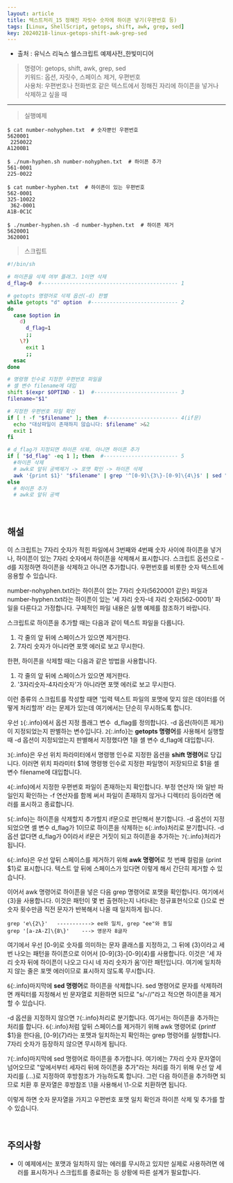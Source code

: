 ```yaml
---
layout: article
title: 텍스트처리_15 정해진 자릿수 숫자에 하이픈 넣기(우편번호 등)
tags: [Linux, ShellScript, getops, shift, awk, grep, sed]
key: 20240218-linux-getops-shift-awk-grep-sed
---
```


- 출처 : 유닉스 리눅스 쉘스크립트 예제사전_한빛미디어

> 명령어: getops, shift, awk, grep, sed  
> 키워드: 옵션, 자릿수, 스페이스 제거, 우편번호  
> 사용처: 우편번호나 전화번호 같은 텍스트에서 정해진 자리에 하이픈을 넣거나 삭제하고 싶을 때

--- 

> 실행예제

```
$ cat number-nohyphen.txt  # 숫자뿐인 우편번호
5620001
 2250022
A1200B1

$ ./num-hyphen.sh number-nohyphen.txt  # 하이픈 추가
561-0001
225-0022

$ cat number-hyphen.txt  # 하이픈이 있는 우편번호
562-0001
325-10022
 362-0001
A1B-0C1C

$ ./number-hyphen.sh -d number-hyphen.txt  # 하이픈 제거
5620001
3620001
```

> 스크립트

```bash
#!/bin/sh

# 하이픈을 삭제 여부 플래그. 1이면 삭제
d_flag=0  #-------------------------------------------- 1

# getopts 명령어로 삭제 옵션(-d) 판별
while getopts "d" option  #---------------------------- 2
do
  case $option in
    d)
      d_flag=1
      ;;
    \?)
      exit 1
      ;;
  esac
done

# 명령행 인수로 지정한 우편번호 파일을
# 셸 변수 filename에 대입
shift $(expr $OPTIND - 1)  #--------------------------- 3
filename="$1"

# 지정한 우편번호 파일 확인
if [ ! -f "$filename" ]; then  #----------------------- 4(if문)
  echo "대상파일이 존재하지 않습니다: $filename" >&2
  exit 1
fi

# d_flag가 지정되면 하이픈 삭제. 아니면 하이픈 추가
if [ "$d_flag" -eq 1 ]; then  #------------------------ 5
  #하이픈 삭제
  # awk로 앞뒤 공백제거 -> 포맷 확인 -> 하이픈 삭제
  awk '{print $1}' "$filename" | grep '^[0-9]\{3\}-[0-9]\{4\}$' | sed "s/-//"
else
  # 하이픈 추가
  # awk로 앞뒤 공백

```

&nbsp;
&nbsp;
                                                
## **해설**

이 스크립트는 7자리 숫자가 적힌 파일에서 3번째와 4번째 숫자 사이에 하이픈을 넣거나, 하이픈이 있는 7자리 숫자에서 하이픈을 삭제해서 표시합니다. 스크립트 옵션으로 -d를 지정하면 하이픈을 삭제하고 아니면 추가합니다. 우편번호를 비롯한 숫자 텍스트에 응용할 수 있습니다.

number-nohyphen.txt라는 하이픈이 없는 7자리 숫자(5620001 같은) 파일과 number-hyphen.txt라는 하이픈이 있는 '세 자리 숫자-네 자리 숫자(562-0001)' 파일을 다룬다고 가정합니다. 구체적인 파일 내용은 실행 예제를 참조하기 바랍니다.

스크립트로 하이픈을 추가할 때는 다음과 같이 텍스트 파일을 다룹니다.

1. 각 줄의 앞 뒤에 스페이스가 있으면 제거한다.
2. 7자리 숫자가 아니라면 포맷 에러로 보고 무시한다.

한편, 하이픈을 삭제할 때는 다음과 같은 방법을 사용합니다.

1. 각 줄의 앞 뒤에 스페이스가 있으면 제거한다.
2. '3자리숫자-4자리숫자'가 아니라면 포맷 에러로 보고 무시한다.

이런 종류의 스크립트를 작성할 때면 '입력 텍스트 파일의 포맷에 맞지 않은 데이터를 어떻게 처리할까' 라는 문제가 있는데 여기에서는 단순히 무시하도록 합니다.

우선 `1`{:.info}에서 옵션 지정 플래그 변수  d_flag를 정의합니다. -d 옵션(하이픈 제거)이 지정되었는지 판별하는 변수입니다. `2`{:.info}는 **getopts 명령어**를 사용해서 실행할 때 -d 옵션이 지정되었는지 판별해서 지정했다면 1을 셸 변수 d_flag에 대입합니다.

`3`{:.info}은 우선 위치 파라미터에서 명령행 인수로 지정한 옵션을 **shift 명령어**로 당깁니다. 이러면 위치 파라미터 $1에 명령행 인수로 지정한 파일명이 저장되므로 $1을 셸 변수 filename에 대입합니다.

`4`{:.info}에서 지정한 우편번호 파일이 존재하는지 확인합니다. 부정 연산자 !와 일반 파일인지 확인하는 -f 연산자를 함께 써서 파일이 존재하지 않거나 디렉터리 등이라면 에러를 표시하고 종료합니다.

`5`{:.info}는 하이픈을 삭제할지 추가할지 if문으로 판단해서 분기합니다. -d 옵션이 지정되었으면 셸 변수 d_flag가 1이므로 하이픈을 삭제하는 `6`{:.info}처리로 분기합니다. -d 옵션 없다면 d_flag가 0이라서 if문은 거짓이 되고 하이픈을 추가하는 `7`{:.info}처리가 됩니다.

`6`{:.info}은 우선 앞뒤 스페이스를 제거하기 위해 **awk 명령어**로 첫 번째 컬럼을 {print $1}로 표시합니다. 텍스트 앞 뒤에 스페이스가 있다면 이렇게 해서 간단히 제거할 수 있습니다.

이어서 awk 명령어로 하이픈을 넣은 다음 grep 명령어로 포맷을 확인합니다. 여기에서 \{3\}을 사용합니다. 이것은 패턴이 몇 번 출현하는지 나타내는 정규표현식으로 \{\}으로 싼 숫자 횟수만큼 직전 문자가 반복해서 나올 때 일치하게 됩니다.

```
grep 'e\{2\}'	-----------> ee와 일치, grep "ee"와 동일
grep '[a-zA-Z]\{8\}'	---> 영문자 8글자
```

여기에서 우선 [0-9]로 숫자를 의미하는 문자 클래스를 지정하고, 그 뒤에 \{3\}이라고 세번 나오는 패턴을 하이픈으로 이어서 [0-9]\{3\}-[0-9]\{4\}를 사용합니다. 이것은 '세 자리 숫자 뒤에 하이픈이 나오고 다시 네 자리 숫자가 옴'이란 패턴입니다. 여기에 일치하지 않는 줄은 포맷 에러이므로 표시하지 않도록 무시합니다.

`6`{:.info}마지막에 **sed 명령어**로 하이픈을 삭제합니다. sed 명령어로 문자를 삭제하려면 캐릭터를 지정해서 빈 문자열로 치환하면 되므로 "s/-//"라고 적으면 하이픈을 제거할 수 있습니다.

-d 옵션을 지정하지 않으면 `7`{:.info}처리로 분기합니다. 여기서는 하이픈을 추가하는 처리를 합니다. `6`{:.info}처럼 앞뒤 스페이스를 제거하기 위해 awk 명령어로 {printf $1}을 한다음, [0-9]\{7\}라는 포맷과 일치하는지 확인하는 grep 명령어를 실행합니다. 7자리 숫자가 등장하지 않으면 무시하게 됩니다.

`7`{:.info}마지막에 sed 명령어로 하이픈을 추가합니다. 여기에는 7자리 숫자 문자열이 넘어오므로 "앞에서부터 세자리 뒤에 하이픈을 추가"라는 처리를 하기 위해 우선 앞 세 자리를 \(...\)로 지정하여 후방참조가 가능하도록 합니다. 그런 다음 하이픈을 추가하면 되므로 치환 후 문자열은 후방참조 \1을 사용해서 \1-으로 치환하면 됩니다.

이렇게 하면 숫자 문자열을 가지고 우편번호 포맷 일치 확인과 하이픈 삭제 및 추가를 할 수 있습니다.

&nbsp;
&nbsp;

## **주의사항**

- 이 예제에서는 포맷과 일치하지 않는 에러를 무시하고 있지만 실제로 사용하려면 에러를 표시하거나 스크립트를 종료하는 등 상황에 따른 설계가 필요합니다.
